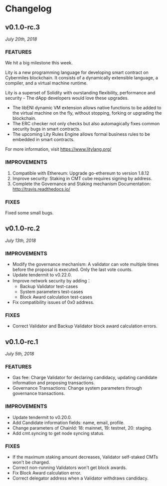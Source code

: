 # Changelog

## v0.1.0-rc.3

_July 20th, 2018_

### FEATURES
We hit a big milestone this week.

Lity is a new programming language for developing smart contract on Cybermiles blockchain. It consists of a dynamically extensible language, a compiler, and a virtual machine runtime. 

Lity is a superset of Solidity with ourstanding flexibility, performance and security - The dApp developers would love these upgrades. 

- The libENI dynamic VM extension allows native functions to be added to the virtual machine on the fly, without stopping, forking or upgrading the blockchain. 
- The ERC checker not only checks but also automagically fixes common security bugs in smart contracts. 
- The upcoming Lity Rules Engine allows formal business rules to be embedded in smart contracts. 

For more information, visit https://www.litylang.org/

### IMPROVEMENTS
1. Compatible with Ethereum: Upgrade go-ethereum to version 1.8.12 
2. Improve security: Staking in CMT cube requires signing by address. 
3. Complete the Governance and Staking mechanism Documentation: http://travis.readthedocs.io/

### FIXES
Fixed some small bugs.

## v0.1.0-rc.2

_July 13th, 2018_

### IMPROVEMENTS
- Modify the governance mechanism: A validator can vote multiple times before the proposal is executed. Only the last vote counts.
- Update tendermit to v0.22.0.  
- Improve network security by adding：
  * Backup Validator test-cases
  * System parameters test-cases 
  * Block Award calculation test-cases
- Fix compatibility issues of 0x0 address.

### FIXES

- Correct Validator and Backup Validator block award calculation errors.

## v0.1.0-rc.1

_July 5th, 2018_

### FEATURES

- Gas fee: Charge Validator for declaring candidacy, updating candidate information and proposing transactions. 
- Governance Transactions: Change system parameters through governance transactions.

### IMPROVEMENTS

- Update tendermit to v0.20.0.
- Add Candidate information fields: name, email, profile.
- Change parameters of ChainId:  18: mainnet, 19: testnet, 20: staging.
- Add cmt.syncing to get node syncing status.

### FIXES

- If the maximum staking amount decreases, Validator self-staked CMTs won't be charged.
- Correct non-running Validators won’t get block awards.
- Fix Block Award calculation error.
- Correct delegator address when a Validator withdraws candidacy.
